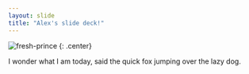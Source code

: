```yaml
---
layout: slide
title: "Alex's slide deck!"
---
```


![fresh-prince](https://cloud.githubusercontent.com/assets/16547949/25400882/f44a7464-29c1-11e7-8f45-327d67cb961a.jpg)
{: .center}

I wonder what I am today, said the quick fox jumping over the lazy dog.
